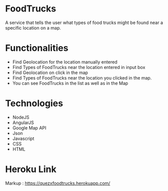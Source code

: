 # FoodTrucks

A service that tells the user what types of food trucks might be found near a specific location on a map.

# Functionalities

* Find Geolocation for the location manually entered
* Find Types of FoodTrucks near the location entered in input box
* Find Geolocation on click in the map
* Find Types of FoodTrucks near the location you clicked in the map.
* You can see FoodTrucks in the list as well as in the Map

# Technologies

* NodeJS
* AngularJS
* Google Map API
* Json 
* Javascript
* CSS
* HTML

# Heroku Link

Markup :  <https://quezxfoodtrucks.herokuapp.com/>
